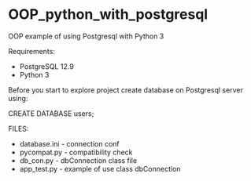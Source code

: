 # OOP_python_with_postgresql

OOP example of using Postgresql with Python 3

Requirements:
- PostgreSQL 12.9
- Python 3

Before you start to explore project create database on Postgresql server using:

CREATE DATABASE users;


FILES:

- database.ini - connection  conf
- pycompat.py - compatibility check 
- db_con.py -  dbConnection class file
- app_test.py - example of use class dbConnection

